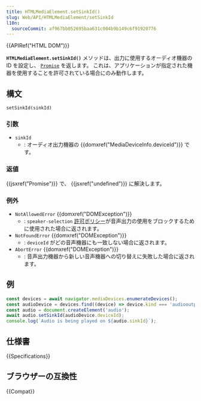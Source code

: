 ```yaml
---
title: HTMLMediaElement.setSinkId()
slug: Web/API/HTMLMediaElement/setSinkId
l10n:
  sourceCommit: af967bb052695baa631c004b9b149c6f91920776
---
```


{{APIRef("HTML DOM")}}

**`HTMLMediaElement.setSinkId()`** メソッドは、出力に使用するオーディオ機器の ID を設定し、 [`Promise`](/ja/docs/Web/JavaScript/Reference/Global_Objects/Promise) を返します。
これは、アプリケーションが指定された機器を使用することを許可されている場合にのみ動作します。

## 構文

```js-nolint
setSinkId(sinkId)
```

### 引数

- `sinkId`
  - : オーディオ出力機器の {{domxref("MediaDeviceInfo.deviceId")}} です。

### 返値

{{jsxref("Promise")}} で、 {{jsxref("undefined")}} に解決します。

### 例外

- `NotAllowedError` {{domxref("DOMException")}}
  - : `speaker-selection` [許可ポリシー](/ja/docs/Web/HTTP/Permissions_Policy)が音声出力の使用をブロックするために使用された場合に返されます。
- `NotFoundError` {{domxref("DOMException")}}
  - : `deviceId` がどの音声機器にも一致しない場合に返されます。
- `AbortError` {{domxref("DOMException")}}
  - : 音声出力機器から新しい音声機器への切り替えに失敗した場合に返されます。

## 例

```js
const devices = await navigator.mediaDevices.enumerateDevices();
const audioDevice = devices.find((device) => device.kind === 'audiooutput');
const audio = document.createElement('audio');
await audio.setSinkId(audioDevice.deviceId);
console.log(`Audio is being played on ${audio.sinkId}`);
```

## 仕様書

{{Specifications}}

## ブラウザーの互換性

{{Compat}}
